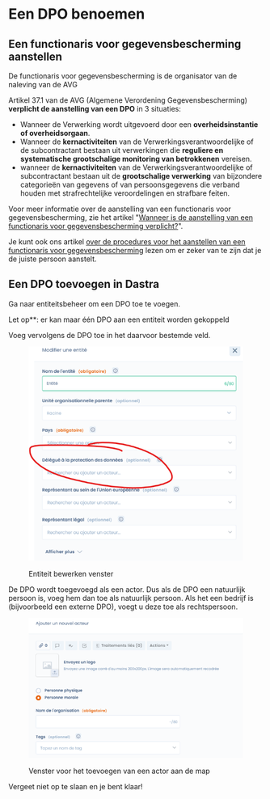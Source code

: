 # Een DPO benoemen

## Een functionaris voor gegevensbescherming aanstellen

De functionaris voor gegevensbescherming is de organisator van de naleving van de AVG &#x20;

Artikel 37.1 van de AVG (Algemene Verordening Gegevensbescherming) **verplicht de aanstelling van een DPO** in 3 situaties:

* Wanneer de Verwerking wordt uitgevoerd door een **overheidsinstantie of overheidsorgaan**.
* Wanneer de **kernactiviteiten** van de Verwerkingsverantwoordelijke of de subcontractant bestaan uit verwerkingen die **reguliere en systematische grootschalige monitoring van betrokkenen** vereisen.
* wanneer de **kernactiviteiten** van de Verwerkingsverantwoordelijke of subcontractant bestaan uit de **grootschalige verwerking** van bijzondere categorieën van gegevens of van persoonsgegevens die verband houden met strafrechtelijke veroordelingen en strafbare feiten.

Voor meer informatie over de aanstelling van een functionaris voor gegevensbescherming, zie het artikel "[Wanneer is de aanstelling van een functionaris voor gegevensbescherming verplicht?](https://www.dastra.eu/fr/guide/designation-obligatoire-ou-facultative-dun-dpo/48289)".

Je kunt ook ons artikel [over de procedures voor het aanstellen van een functionaris voor gegevensbescherming](https://www.dastra.eu/fr/guide/les-modalites-de-designation-dun-delegue-a-la-protection-des-donnees/42392) lezen om er zeker van te zijn dat je de juiste persoon aanstelt.



## Een DPO toevoegen in Dastra

Ga naar entiteitsbeheer om een DPO toe te voegen.

Let op**: er kan maar één DPO aan een entiteit worden gekoppeld&#x20;

Voeg vervolgens de DPO toe in het daarvoor bestemde veld.

<figure><img src="../../.gitbook/assets/image (63).png" alt=""><figcaption><p>Entiteit bewerken venster</p></figcaption></figure>

De DPO wordt toegevoegd als een actor. Dus als de DPO een natuurlijk persoon is, voeg hem dan toe als natuurlijk persoon. Als het een bedrijf is (bijvoorbeeld een externe DPO), voegt u deze toe als rechtspersoon.&#x20;

<figure><img src="../../.gitbook/assets/image (8) (2).png" alt=""><figcaption><p>Venster voor het toevoegen van een actor aan de map</p></figcaption></figure>

Vergeet niet op te slaan en je bent klaar!
